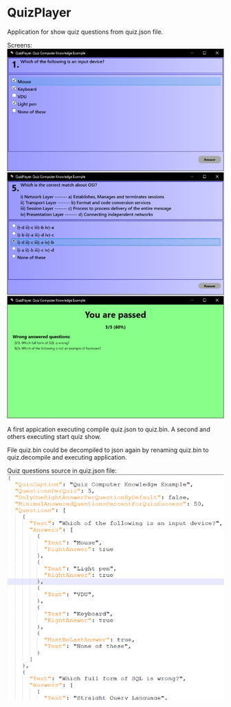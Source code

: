 # QuizPlayer
Application for show quiz questions from quiz.json file.

Screens:
![This is an image](/assets/checkedquestion.png)
![This is an image](/assets/radioquestion.png)
![This is an image](/assets/quizresults.png)

A first appication executing compile quiz.json to quiz.bin.
A second and others executing start quiz show.

File quiz.bin could be decompiled to json again by renaming quiz.bin to quiz.decompile and executing application.

Quiz questions source in quiz.json file:
![This is an image](/assets/quizjson.png)

